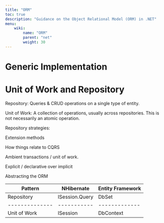 ```yaml
---
title: "ORM"
toc: true
description: "Guidance on the Object Relational Model (ORM) in .NET"
menu:
    wiki:
        name: "ORM"
        parent: "net"
        weight: 30
---
```


# Generic Implementation


# Unit of Work and Repository

Repository: Queries & CRUD operations on a single type of entity.

Unit of Work: A collection of operations, usually across repositories. This is not necessarily an atomic operation.

Repository strategies:

Extension methods

How things relate to CQRS

Ambient transactions / unit of work.

Explicit / declarative over implicit

Abstracting the ORM

| Pattern | NHibernate | Entity Framework |
|---------|------------|------------------|
| Repository | ISession.Query | DbSet |
|--------------|-----------|-------------|
| Unit of Work | ISession | DbContext |